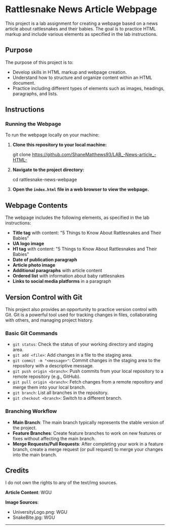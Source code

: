 # Rattlesnake News Article Webpage

This project is a lab assignment for creating a webpage based on a news article about rattlesnakes and their babies. The goal is to practice HTML markup and include various elements as specified in the lab instructions.

## Purpose

The purpose of this project is to:

- Develop skills in HTML markup and webpage creation.
- Understand how to structure and organize content within an HTML document.
- Practice including different types of elements such as images, headings, paragraphs, and lists.

## Instructions

### Running the Webpage

To run the webpage locally on your machine:

1. **Clone this repository to your local machine:**
   
   git clone https://github.com/ShaneMatthews93/LAB_-News-article_-HTML-
  

2. **Navigate to the project directory:**
   
   cd rattlesnake-news-webpage
   

3. **Open the `index.html` file in a web browser to view the webpage.**

## Webpage Contents

The webpage includes the following elements, as specified in the lab instructions:

- **Title tag** with content: "5 Things to Know About Rattlesnakes and Their Babies"
- **UA logo image**
- **H1 tag** with content: "5 Things to Know About Rattlesnakes and Their Babies"
- **Date of publication paragraph**
- **Article photo image**
- **Additional paragraphs** with article content
- **Ordered list** with information about baby rattlesnakes
- **Links to social media platforms** in a paragraph

## Version Control with Git

This project also provides an opportunity to practice version control with Git. Git is a powerful tool used for tracking changes in files, collaborating with others, and managing project history.

### Basic Git Commands

- `git status`: Check the status of your working directory and staging area.
- `git add <file>`: Add changes in a file to the staging area.
- `git commit -m "<message>"`: Commit changes in the staging area to the repository with a descriptive message.
- `git push origin <branch>`: Push commits from your local repository to a remote repository (e.g., GitHub).
- `git pull origin <branch>`: Fetch changes from a remote repository and merge them into your local branch.
- `git branch`: List all branches in the repository.
- `git checkout <branch>`: Switch to a different branch.

### Branching Workflow

- **Main Branch**: The main branch typically represents the stable version of the project.
- **Feature Branches**: Create feature branches to work on new features or fixes without affecting the main branch.
- **Merge Requests/Pull Requests**: After completing your work in a feature branch, create a merge request (or pull request) to merge your changes into the main branch.

## Credits

I do not own the rights to any of the text/img sources.

**Article Content**: WGU

**Image Sources**:
- UniversityLogo.png: WGU
- SnakeBite.jpg: WGU

---
